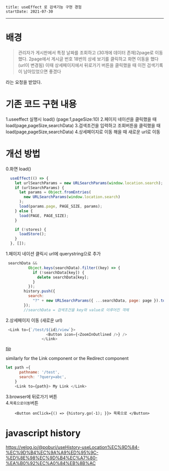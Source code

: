 ```
title: useEffect 로 검색기능 구현 경험
startDate: 2021-07-30
```
---

# 배경

>관리자가 게시판에서 특정 날짜를 조회하고 (30개에 데이터 존재)2page로 이동했다.
2page에서 게시글 번호 18번의 상세 보기를 클릭하고 화면 이동을 했다 (url이 변경됨)
이때 상세페이지에서 뒤로가기 버튼을 클릭했을 때 이전 검색기록이 남아있었으면 좋겠다 

라는 요청을 받았다.

# 기존 코드 구현 내용
1.useeffect 실행시 load() (page:1,pageSize:10)
2.페이지 네이션을 클릭했을 때 load(page,pageSize,searchData)
3.검색조건을 입력하고 조회버튼을 클릭했을 때 load(page,pageSize,searchData) 
4.상세페이지로 이동 해을 때 새로운 url로 이동

# 개선 방법
0.화면 load()
```javascript
  useEffect(() => {
    let urlSearchParams = new URLSearchParams(window.location.search);
    if (urlSearchParams) {
      let params = Object.fromEntries(
        new URLSearchParams(window.location.search)
      );
      load(params.page, PAGE_SIZE, params);
    } else {
      load(PAGE, PAGE_SIZE);
    }

    if (!stores) {
      loadStore();
    }
  }, []);
```
1.페이지 네이션 클릭시 url에 querystring으로 추가
```javascript
 searchData &&
          Object.keys(searchData).filter((key) => {
            if (!searchData[key]) {
              delete searchData[key];
            }
          });
        history.push({
          search:
            "?" + new URLSearchParams({ ...searchData, page: page }).toString(),
        });
        //searchData = 검색조건을 key와 value로 이루어진 객체
```
2.상세페이지 이동 (새로운 url)

```javascript
 <Link to={`/test/${id}/view`}>
                  <Button icon={<ZoomInOutlined />} />
                </Link>
```
*[tip](https://stackoverflow.com/questions/901115/how-can-i-get-query-string-values-in-javascript)*

similarly for the Link component or the Redirect component

```javascript
let path ={
      pathname: '/test',
      search: '?query=abc',
    }
    <Link to={path}> My Link </Link>

```


3.browser에 뒤로가기 버튼  
4.`목록으로이동`버튼

```javacript
    <Button onClick={() => {history.go(-1); }}> 목록으로 </Button>
```

# javascript history

https://velog.io/@poburi/useHistory-useLocation%EC%9D%84-%EC%9D%B4%EC%9A%A9%ED%95%9C-%ED%8E%98%EC%9D%B4%EC%A7%80-%EA%B0%92%EC%A0%84%EB%8B%AC